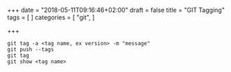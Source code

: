 +++
date = "2018-05-11T09:16:46+02:00"
draft = false
title = "GIT Tagging"
tags = [
]
categories = [
  "git",
]

+++
<!--more-->

    git tag -a <tag name, ex version> -m "message"
    git push --tags
    git tag
    git show <tag name>